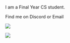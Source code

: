 I am a Final Year CS student.

Find me on Discord or Email

![](https://dcbadge.vercel.app/api/shield/896031408085151754)

[![](https://img.shields.io/badge/Gmail-D14836?style=for-the-badge&logo=gmail&logoColor=white)](mailto:ivan.ng.chak.ming@gmail.com)
